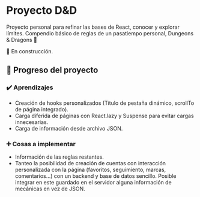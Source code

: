 # Proyecto D&D

Proyecto personal para refinar las bases de React, conocer y explorar límites. Compendio básico de reglas de un pasatiempo personal, Dungeons & Dragons 🏰

🚧 En construcción.

## 📝 Progreso del proyecto

### ✔️ Aprendizajes

- Creación de hooks personalizados (Título de pestaña dinámico, scrollTo de página integrado).
- Carga diferida de páginas con React.lazy y Suspense para evitar cargas innecesarias.
- Carga de información desde archivo JSON.

### ➕ Cosas a implementar

- Información de las reglas restantes.
- Tanteo la posibilidad de creación de cuentas con interacción personalizada con la página (favoritos, seguimiento, marcas, comentarios...) con un backend y base de datos sencillo. Posible integrar en este guardado en el servidor alguna información de mecánicas en vez de JSON.
